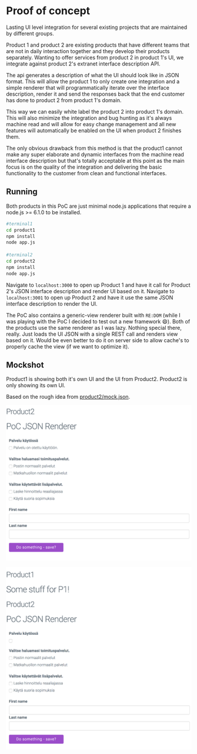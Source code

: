 # Proof of concept

 Lasting UI level integration for several existing projects that are maintained by different groups.
 
 Product 1 and product 2 are existing products that have different teams that are not in daily interaction together and they develop their products separately. Wanting to offer services from product 2 in product 1's UI, we integrate against product 2's extranet interface description API.
 
 The api generates a description of what the UI should look like in JSON format. This will allow the product 1 to only create one integration and a simple renderer that will programmatically iterate over the interface description, render it and send the responses back that the end customer has done to product 2 from product 1's domain.
 
 This way we can easily white label the product 2 into product 1's domain. This will also minimize the integration and bug hunting as it's always machine read and will allow for easy change management and all new features will automatically be enabled on the UI when product 2 finishes them.
 
 The only obvious drawback from this method is that the product1 cannot make any super elaborate and dynamic interfaces from the machine read interface description but that's totally acceptable at this point as the main focus is on the quality of the integration and delivering the basic functionality to the customer from clean and functional interfaces.
 
## Running

Both products in this PoC are just minimal node.js applications that require a node.js >= 6.1.0 to be installed. 

```bash
#terminal1
cd product1
npm install
node app.js

#terminal2
cd product2
npm install
node app.js
``` 

Navigate to `localhost:3000` to open up Product 1 and have it call for Product 2's JSON interface description and render UI based on it. Navigate to `localhost:3001` to open up Product 2 and have it use the same JSON interface description to render the UI. 

The PoC also contains a generic-view renderer built with `RE:DOM` (while I was playing with the PoC I decided to test out a new framework :smile:). Both of the products use the same renderer as I was lazy. Nothing special there, really. Just loads the UI JSON with a single REST call and renders view based on it. Would be even better to do it on server side to allow cache's to properly cache the view (if we want to optimize it).

## Mockshot

Product1 is showing both it's own UI and the UI from Product2. Product2 is only showing its own UI.

Based on the rough idea from [product2/mock.json](https://github.com/mikaturunen/poc-view-generator-for-external-products/blob/master/product2/interface-mock.json).

![mockshot](https://raw.githubusercontent.com/mikaturunen/poc-view-generator-for-external-products/master/generic-client/screen1.png)

![mockshot](https://raw.githubusercontent.com/mikaturunen/poc-view-generator-for-external-products/master/generic-client/screen2.png)

